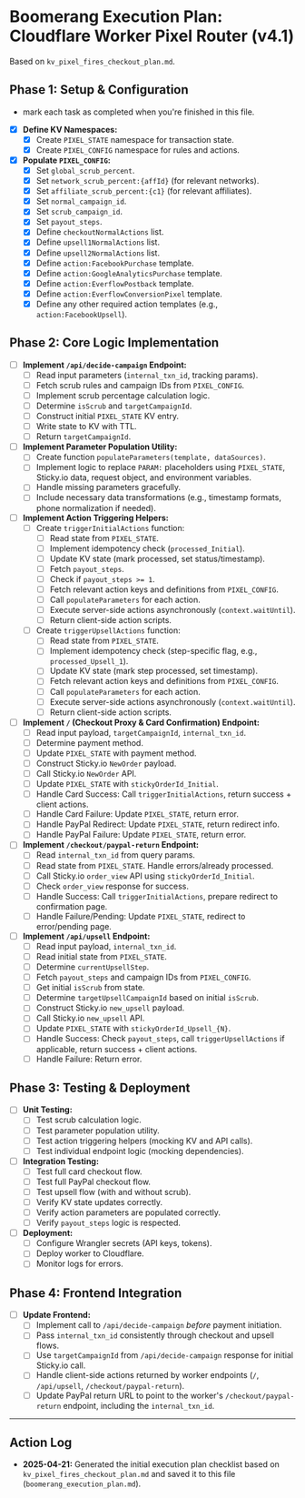 # Boomerang Execution Plan: Cloudflare Worker Pixel Router (v4.1)

Based on `kv_pixel_fires_checkout_plan.md`.

## Phase 1: Setup & Configuration
- mark each task as completed when you're finished in this file. 
-   [X] **Define KV Namespaces:**
    -   [X] Create `PIXEL_STATE` namespace for transaction state.
    -   [X] Create `PIXEL_CONFIG` namespace for rules and actions.
-   [X] **Populate `PIXEL_CONFIG`:**
    -   [X] Set `global_scrub_percent`.
    -   [X] Set `network_scrub_percent:{affId}` (for relevant networks).
    -   [X] Set `affiliate_scrub_percent:{c1}` (for relevant affiliates).
    -   [X] Set `normal_campaign_id`.
    -   [X] Set `scrub_campaign_id`.
    -   [X] Set `payout_steps`.
    -   [X] Define `checkoutNormalActions` list.
    -   [X] Define `upsell1NormalActions` list.
    -   [X] Define `upsell2NormalActions` list.
    -   [X] Define `action:FacebookPurchase` template.
    -   [X] Define `action:GoogleAnalyticsPurchase` template.
    -   [X] Define `action:EverflowPostback` template.
    -   [X] Define `action:EverflowConversionPixel` template.
    -   [X] Define any other required action templates (e.g., `action:FacebookUpsell`).

## Phase 2: Core Logic Implementation

-   [ ] **Implement `/api/decide-campaign` Endpoint:**
    -   [ ] Read input parameters (`internal_txn_id`, tracking params).
    -   [ ] Fetch scrub rules and campaign IDs from `PIXEL_CONFIG`.
    -   [ ] Implement scrub percentage calculation logic.
    -   [ ] Determine `isScrub` and `targetCampaignId`.
    -   [ ] Construct initial `PIXEL_STATE` KV entry.
    -   [ ] Write state to KV with TTL.
    -   [ ] Return `targetCampaignId`.
-   [ ] **Implement Parameter Population Utility:**
    -   [ ] Create function `populateParameters(template, dataSources)`.
    -   [ ] Implement logic to replace `PARAM:` placeholders using `PIXEL_STATE`, Sticky.io data, request object, and environment variables.
    -   [ ] Handle missing parameters gracefully.
    -   [ ] Include necessary data transformations (e.g., timestamp formats, phone normalization if needed).
-   [ ] **Implement Action Triggering Helpers:**
    -   [ ] Create `triggerInitialActions` function:
        -   [ ] Read state from `PIXEL_STATE`.
        -   [ ] Implement idempotency check (`processed_Initial`).
        -   [ ] Update KV state (mark processed, set status/timestamp).
        -   [ ] Fetch `payout_steps`.
        -   [ ] Check if `payout_steps >= 1`.
        -   [ ] Fetch relevant action keys and definitions from `PIXEL_CONFIG`.
        -   [ ] Call `populateParameters` for each action.
        -   [ ] Execute server-side actions asynchronously (`context.waitUntil`).
        -   [ ] Return client-side action scripts.
    -   [ ] Create `triggerUpsellActions` function:
        -   [ ] Read state from `PIXEL_STATE`.
        -   [ ] Implement idempotency check (step-specific flag, e.g., `processed_Upsell_1`).
        -   [ ] Update KV state (mark step processed, set timestamp).
        -   [ ] Fetch relevant action keys and definitions from `PIXEL_CONFIG`.
        -   [ ] Call `populateParameters` for each action.
        -   [ ] Execute server-side actions asynchronously (`context.waitUntil`).
        -   [ ] Return client-side action scripts.
-   [ ] **Implement `/` (Checkout Proxy & Card Confirmation) Endpoint:**
    -   [ ] Read input payload, `targetCampaignId`, `internal_txn_id`.
    -   [ ] Determine payment method.
    -   [ ] Update `PIXEL_STATE` with payment method.
    -   [ ] Construct Sticky.io `NewOrder` payload.
    -   [ ] Call Sticky.io `NewOrder` API.
    -   [ ] Update `PIXEL_STATE` with `stickyOrderId_Initial`.
    -   [ ] Handle Card Success: Call `triggerInitialActions`, return success + client actions.
    -   [ ] Handle Card Failure: Update `PIXEL_STATE`, return error.
    -   [ ] Handle PayPal Redirect: Update `PIXEL_STATE`, return redirect info.
    -   [ ] Handle PayPal Failure: Update `PIXEL_STATE`, return error.
-   [ ] **Implement `/checkout/paypal-return` Endpoint:**
    -   [ ] Read `internal_txn_id` from query params.
    -   [ ] Read state from `PIXEL_STATE`. Handle errors/already processed.
    -   [ ] Call Sticky.io `order_view` API using `stickyOrderId_Initial`.
    -   [ ] Check `order_view` response for success.
    -   [ ] Handle Success: Call `triggerInitialActions`, prepare redirect to confirmation page.
    -   [ ] Handle Failure/Pending: Update `PIXEL_STATE`, redirect to error/pending page.
-   [ ] **Implement `/api/upsell` Endpoint:**
    -   [ ] Read input payload, `internal_txn_id`.
    -   [ ] Read initial state from `PIXEL_STATE`.
    -   [ ] Determine `currentUpsellStep`.
    -   [ ] Fetch `payout_steps` and campaign IDs from `PIXEL_CONFIG`.
    -   [ ] Get initial `isScrub` from state.
    -   [ ] Determine `targetUpsellCampaignId` based on initial `isScrub`.
    -   [ ] Construct Sticky.io `new_upsell` payload.
    -   [ ] Call Sticky.io `new_upsell` API.
    -   [ ] Update `PIXEL_STATE` with `stickyOrderId_Upsell_{N}`.
    -   [ ] Handle Success: Check `payout_steps`, call `triggerUpsellActions` if applicable, return success + client actions.
    -   [ ] Handle Failure: Return error.

## Phase 3: Testing & Deployment

-   [ ] **Unit Testing:**
    -   [ ] Test scrub calculation logic.
    -   [ ] Test parameter population utility.
    -   [ ] Test action triggering helpers (mocking KV and API calls).
    -   [ ] Test individual endpoint logic (mocking dependencies).
-   [ ] **Integration Testing:**
    -   [ ] Test full card checkout flow.
    -   [ ] Test full PayPal checkout flow.
    -   [ ] Test upsell flow (with and without scrub).
    -   [ ] Verify KV state updates correctly.
    -   [ ] Verify action parameters are populated correctly.
    -   [ ] Verify `payout_steps` logic is respected.
-   [ ] **Deployment:**
    -   [ ] Configure Wrangler secrets (API keys, tokens).
    -   [ ] Deploy worker to Cloudflare.
    -   [ ] Monitor logs for errors.

## Phase 4: Frontend Integration

-   [ ] **Update Frontend:**
    -   [ ] Implement call to `/api/decide-campaign` *before* payment initiation.
    -   [ ] Pass `internal_txn_id` consistently through checkout and upsell flows.
    -   [ ] Use `targetCampaignId` from `/api/decide-campaign` response for initial Sticky.io call.
    -   [ ] Handle client-side actions returned by worker endpoints (`/`, `/api/upsell`, `/checkout/paypal-return`).
    -   [ ] Update PayPal return URL to point to the worker's `/checkout/paypal-return` endpoint, including the `internal_txn_id`.
---

## Action Log

*   **2025-04-21:** Generated the initial execution plan checklist based on `kv_pixel_fires_checkout_plan.md` and saved it to this file (`boomerang_execution_plan.md`).